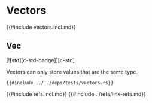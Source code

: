 # Vectors

{{#include vectors.incl.md}}

## Vec

[![std][c-std-badge]][c-std]

Vectors can only store values that are the same type.

```rust,editable
{{#include ../../deps/tests/vectors.rs}}
```

{{#include refs.incl.md}}
{{#include ../refs/link-refs.md}}
